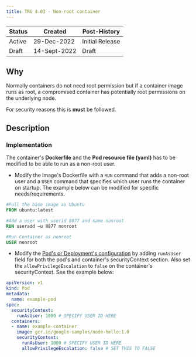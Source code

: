 ```yaml
---
title: TRG 4.03 - Non-root container
---
```


| Status | Created      | Post-History                     |
|--------|--------------|----------------------------------|
| Active | 29-Dec-2022  | Initial Release                  |
| Draft  | 14-Sept-2022 | Draft                            |

## Why

Normally containers do not need root permission but if a container image runs as root, a compromised container has potentially root permissions on the underlying node.

For security reasons this is **must** be followed.

## Description

### Implementation

The container's **Dockerfile** and the **Pod resource file (yaml)** has to be modified to be able to run as a non-root user.

- Modify the image's Dockerfile with a `RUN` command that adds a non-root user and a `USER` command that specifies which user runs the container on startup. The example below can be modified for specific needs/requirements.

```Dockerfile
#Pull the base image as Ubuntu
FROM ubuntu:latest

#Add a user with userid 8877 and name nonroot
RUN useradd −u 8877 nonroot

#Run Container as nonroot
USER nonroot
```

- Modify the [Pod's or Deployment's configuration](https://kubernetes.io/docs/tasks/configure-pod-container/security-context/#set-the-security-context-for-a-container) by adding `runAsUser` field for both the pod's and container's securityContext section. Also set the `allowPrivilegeEscalation` to `false` on the container's securityContext. See the example below:

```yaml
apiVersion: v1
kind: Pod
metadata:
  name: example-pod
spec:
  securityContext:
    runAsUser: 1000 # SPECIFY USER ID HERE
  containers:
  - name: example-container
    image: gcr.io/google-samples/node-hello:1.0
    securityContext:
      runAsUser: 1000 # SPECIFY USER ID HERE
      allowPrivilegeEscalation: false # SET THIS TO FALSE
```
